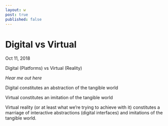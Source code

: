 ```yaml
---
layout: w
post: true
published: false
---
```

# Digital vs Virtual

Oct 11, 2018

Digital (Platforms) vs Virtual (Reality)

*Hear me out here*

Digital constitutes an abstraction of the tangible world

Virtual constitutes an imitation of the tangible world

Virtual reality (or at least what we’re trying to achieve with it) constitutes a marriage of interactive abstractions (digital interfaces) and imitations of the tangible world. 
